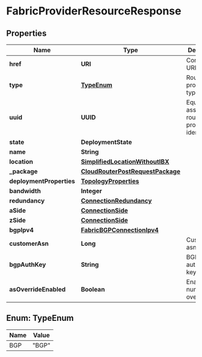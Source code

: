 

# FabricProviderResourceResponse


## Properties

| Name | Type | Description | Notes |
|------------ | ------------- | ------------- | -------------|
|**href** | **URI** | Connection URI |  [optional] [readonly] |
|**type** | [**TypeEnum**](#TypeEnum) | Routing protocol type |  |
|**uuid** | **UUID** | Equinix-assigned route protocol identifier |  [optional] |
|**state** | **DeploymentState** |  |  |
|**name** | **String** |  |  |
|**location** | [**SimplifiedLocationWithoutIBX**](SimplifiedLocationWithoutIBX.md) |  |  |
|**_package** | [**CloudRouterPostRequestPackage**](CloudRouterPostRequestPackage.md) |  |  |
|**deploymentProperties** | [**TopologyProperties**](TopologyProperties.md) |  |  |
|**bandwidth** | **Integer** |  |  |
|**redundancy** | [**ConnectionRedundancy**](ConnectionRedundancy.md) |  |  |
|**aSide** | [**ConnectionSide**](ConnectionSide.md) |  |  |
|**zSide** | [**ConnectionSide**](ConnectionSide.md) |  |  |
|**bgpIpv4** | [**FabricBGPConnectionIpv4**](FabricBGPConnectionIpv4.md) |  |  |
|**customerAsn** | **Long** | Customer asn |  |
|**bgpAuthKey** | **String** | BGP authorization key |  |
|**asOverrideEnabled** | **Boolean** | Enable AS number override |  [optional] |



## Enum: TypeEnum

| Name | Value |
|---- | -----|
| BGP | &quot;BGP&quot; |



